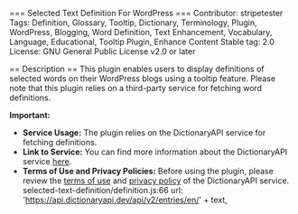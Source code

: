 === Selected Text Definition For WordPress ===
Contributor: stripetester
Tags: Definition, Glossary, Tooltip, Dictionary, Terminology, Plugin, WordPress, Blogging, Word Definition, Text Enhancement, Vocabulary, Language, Educational, Tooltip Plugin, Enhance Content
Stable tag: 2.0
License: GNU General Public License v2.0 or later

== Description ==
This plugin enables users to display definitions of selected words on their WordPress blogs using a tooltip feature. Please note that this plugin relies on a third-party service for fetching word definitions. 

**Important:**
- **Service Usage:** The plugin relies on the DictionaryAPI service for fetching definitions.
- **Link to Service:** You can find more information about the DictionaryAPI service [here](https://api.dictionaryapi.dev/).
- **Terms of Use and Privacy Policies:** Before using the plugin, please review the [terms of use](https://dictionaryapi.dev/terms.html) and [privacy policy](https://dictionaryapi.dev/privacy.html) of the DictionaryAPI service.
selected-text-definition/definition.js:66 url: 'https://api.dictionaryapi.dev/api/v2/entries/en/' + text,

